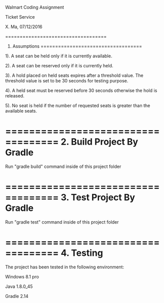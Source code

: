 Walmart Coding Assignment

Ticket Service

X. Ma, 07/12/2016

===================================
1. Assumptions
===================================

1). A seat can be held only if it is currently available.

2). A seat can be reserved only if it is currently held.

3). A hold placed on held seats expires after a threshold value. 
     The threshold value is set to be 30 seconds for testing purpose.
     
4). A held seat must be reserved before 30 seconds otherwise the hold is released. 

5). No seat is held if the number of requested seats is greater than the available seats.

===================================
2. Build Project By Gradle
===================================

Run "gradle build" command inside of this project folder

===================================
3. Test Project By Gradle
===================================

Run "gradle test" command inside of this project folder

===================================
4. Testing
===================================

The project has been tested in the following environment:

Windows 8.1 pro

Java 1.8.0_45

Gradle 2.14
